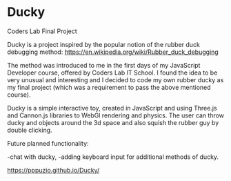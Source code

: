 # Ducky
Coders Lab Final Project

Ducky is a project inspired by the popular notion of the rubber duck debugging method:
https://en.wikipedia.org/wiki/Rubber_duck_debugging

The method was introduced to me in the first days of my JavaScript Developer course, offered
by Coders Lab IT School. I found the idea to be very unusual and interesting and I decided to
code my own rubber ducky as my final project (which was a requirement to pass the above mentioned
course). 

Ducky is a simple interactive toy, created in JavaScript and using Three.js and Cannon.js libraries
to WebGl rendering and physics. The user can throw ducky and objects around the 3d space and also
squish the rubber guy by double clicking. 

Future planned functionality:

-chat with ducky,
-adding keyboard input for additional methods of ducky.

https://pppuzio.github.io/Ducky/

